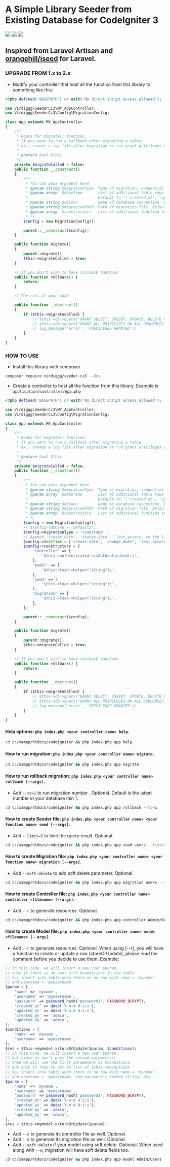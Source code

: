 # A Simple Library Seeder from Existing Database for CodeIgniter 3

<img src="https://img.shields.io/packagist/php-v/virdiggg/seeder-ci3" /> <img src="https://img.shields.io/badge/codeigniter--version-3-green" /> <img src="https://img.shields.io/github/license/virdiggg/seeder-ci3" />

## Inspired from Laravel Artisan and [orangehill/iseed](https://github.com/orangehill/iseed) for Laravel.

### UPGRADE FROM 1.x to 2.x
- Modify your controller that host all the function from this library to something like this:
```php
<?php defined('BASEPATH') or exit('No direct script access allowed');

use Virdiggg\SeederCi3\MY_AppController;
use Virdiggg\SeederCi3\Config\MigrationConfig;

class App extends MY_AppController
{
    /**
     * Hooks for migrate() function.
     * If you want to run a callback after migrating a table,
     * ex.: create a log file after migration or run grant privileges query for a role.
     * 
     * @return bool $this
     */
    private $migrateCalled = false;
    public function __construct()
    {
        /**
         * You can pass argument here
         * @param string $migrationType  Type of migration, sequential or timestamp. Default to 'sequential'.
         * @param array  $dateTime       List of additional table rows with datetime data type.
         *                               Default to "['created_at', 'updated_at', 'approved_at', 'deleted_at']".
         * @param string $dbConn         Name of database connection. Default to 'default'.
         * @param string $migrationPath  Path of migration file. Default to 'ROOT/application/migrations'.
         * @param array  $constructors   List of additional function to be called in constructor. Default to [].
         * */
        $config = new MigrationConfig();

        parent::__construct($config);
    }

    public function migrate()
    {
        parent::migrate();
        $this->migrateCalled = true;
    }

    // If you don't wish to have rollback function
    public function rollback() {
        return;
    }

    // The rest of your code

    public function __destruct()
    {
        if ($this->migrateCalled) {
            // $this->db->query("GRANT SELECT, INSERT, UPDATE, DELETE ON ALL TABLES IN SCHEMA public TO myrole");
            // $this->db->query("GRANT ALL PRIVILEGES ON ALL SEQUENCES IN SCHEMA public TO myrole");
            // log_message('error', 'PREVILEGES GRANTED');
        }
    }
}
```

### HOW TO USE
- Install this library with composer
```bash
composer require virdiggg/seeder-ci3 --dev
```
- Create a controller to host all the function from this library. Example is `application/controller/App.php`
```php
<?php defined('BASEPATH') or exit('No direct script access allowed');

use Virdiggg\SeederCi3\MY_AppController;
use Virdiggg\SeederCi3\Config\MigrationConfig;

class App extends MY_AppController
{
    /**
     * Hooks for migrate() function.
     * If you want to run a callback after migrating a table,
     * ex.: create a log file after migration or run grant privileges query for a role.
     * 
     * @return bool $this
     */
    private $migrateCalled = false;
    public function __construct()
    {
        /**
         * You can pass argument here
         * @param string $migrationType  Type of migration, sequential or timestamp. Default to 'sequential'.
         * @param array  $dateTime       List of additional table rows with datetime data type.
         *                               Default to "['created_at', 'updated_at', 'approved_at', 'deleted_at']".
         * @param string $dbConn         Name of database connection. Default to 'default'.
         * @param string $migrationPath  Path of migration file. Default to 'ROOT/application/migrations'.
         * @param array  $constructors   List of additional function to be called in constructor. Default to [].
         * */
        $config = new MigrationConfig();
        // $config->dbConn = 'default2';
        $config->migrationType = 'timestamp';
        // Append 'create_date', 'change_date', 'last_access' to the list of $dateTime
        $config->dateTime = ['create_date', 'change_date', 'last_access'];
        $config->constructors = [
            'controller' => [
                '$this->authenticated->isAuthenticated();',
            ],
            'model' => [
                '$this->load->helper("string");',
            ],
            'seed' => [
                '$this->load->helper("string");',
            ],
            'migration' => [
                '$this->load->helper("string");',
            ],
        ];

        parent::__construct($config);
    }

    public function migrate()
    {
        parent::migrate();
        $this->migrateCalled = true;
    }

    // If you don't wish to have rollback function
    public function rollback() {
        return;
    }

    public function __destruct()
    {
        if ($this->migrateCalled) {
            // $this->db->query("GRANT SELECT, INSERT, UPDATE, DELETE ON ALL TABLES IN SCHEMA public TO myrole");
            // $this->db->query("GRANT ALL PRIVILEGES ON ALL SEQUENCES IN SCHEMA public TO myrole");
            // log_message('error', 'PREVILEGES GRANTED');
        }
    }
}
```

#### Help options: `php index.php <your controller name> help`.
```bash
cd c:/xampp/htdocs/codeigniter && php index.php app help
```
#### How to run migration: `php index.php <your controller name> migrate`.
```bash
cd c:/xampp/htdocs/codeigniter && php index.php app migrate
```
#### How to run rollback migration: `php index.php <your controller name> rollback [--args]`.
- Add `--to=1` to run migration number <args>. Optional. Default is the latest number in your database min 1.
```bash
cd c:/xampp/htdocs/codeigniter && php index.php app rollback --to=1
```
#### How to create Seeder file: `php index.php <your controller name> <your function name> seed [--args]`.
- Add `--limit=5` to limit the query result. Optional.
```bash
cd c:/xampp/htdocs/codeigniter && php index.php app seed users --limit=10
```
#### How to create Migration file: `php index.php <your controller name> <your function name> migration [--args]`.
- Add `--soft-delete` to add soft delete parameter. Optional.
```bash
cd c:/xampp/htdocs/codeigniter && php index.php app migration users --soft-delete
```
#### How to create Controller file: `php index.php <your controller name> controller <filename> [--args]`.
- Add `--r` to generate resources. Optional.
```bash
cd c:/xampp/htdocs/codeigniter && php index.php app controller Admin/Dashboard/Table --r
```
#### How to create Model file: `php index.php <your controller name> model <filename> [--args]`.
- Add `--r` to generate resources. Optional.
When using [--r], you will have a function to create or update a row (storeOrUpdate), please read the comment before you decide to use them. Example:
```php
// In this code, we will insert a new user $param,
// only if there is no user with $conditions in the table
// So, insert into table when there is no row with name = 'myname'
// and username = 'myusername'
$param = [
    'name' => 'myname',
    'username' => 'myusername',
    'password' => password_hash('password1', PASSWORD_BCRYPT),
    'created_at' => date('Y-m-d H:i:s'),
    'updated_at' => date('Y-m-d H:i:s'),
    'created_by' => 'admin',
    'updated_by' => 'admin',
];
$conditions = [
    'name' => 'myname',
    'username' => 'myusername',
];
$res = $this->mymodel->storeOrUpdate($param, $conditions);
// In this code, we will insert a new user $param,
// but since we don't pass the second parameters,
// then we will use the first parameters as $conditions
// but only if they're not in list of $this->exceptions
// So, insert into table when there is no row with name = 'myname'
// and username = 'myusername' and password = hashed string, etc...
$param = [
    'name' => 'myname',
    'username' => 'myusername',
    'password' => password_hash('password1', PASSWORD_BCRYPT),
    'created_at' => date('Y-m-d H:i:s'),
    'updated_at' => date('Y-m-d H:i:s'),
    'created_by' => 'admin',
    'updated_by' => 'admin',
];
$res = $this->mymodel->storeOrUpdate($param);
```
- Add `--c` to generate its controller file as well. Optional.
- Add `--m` to generate its migration file as well. Optional.
- Add `--soft-delete` if your model using soft delete. Optional. When used along with `--m`, migration will have soft delete fields too.
```bash
cd c:/xampp/htdocs/codeigniter && php index.php app model Admin/Users --r --c --m --soft-delete
```
